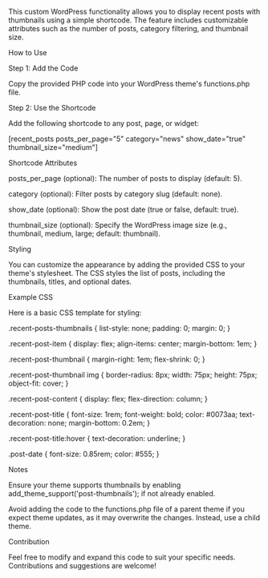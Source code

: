 This custom WordPress functionality allows you to display recent posts with thumbnails using a simple shortcode. The feature includes customizable attributes such as the number of posts, category filtering, and thumbnail size.

How to Use

Step 1: Add the Code

Copy the provided PHP code into your WordPress theme's functions.php file.

Step 2: Use the Shortcode

Add the following shortcode to any post, page, or widget:

[recent_posts posts_per_page="5" category="news" show_date="true" thumbnail_size="medium"]

Shortcode Attributes

posts_per_page (optional): The number of posts to display (default: 5).

category (optional): Filter posts by category slug (default: none).

show_date (optional): Show the post date (true or false, default: true).

thumbnail_size (optional): Specify the WordPress image size (e.g., thumbnail, medium, large; default: thumbnail).

Styling

You can customize the appearance by adding the provided CSS to your theme's stylesheet. The CSS styles the list of posts, including the thumbnails, titles, and optional dates.

Example CSS

Here is a basic CSS template for styling:

.recent-posts-thumbnails {
    list-style: none;
    padding: 0;
    margin: 0;
}

.recent-post-item {
    display: flex;
    align-items: center;
    margin-bottom: 1em;
}

.recent-post-thumbnail {
    margin-right: 1em;
    flex-shrink: 0;
}

.recent-post-thumbnail img {
    border-radius: 8px;
    width: 75px;
    height: 75px;
    object-fit: cover;
}

.recent-post-content {
    display: flex;
    flex-direction: column;
}

.recent-post-title {
    font-size: 1rem;
    font-weight: bold;
    color: #0073aa;
    text-decoration: none;
    margin-bottom: 0.2em;
}

.recent-post-title:hover {
    text-decoration: underline;
}

.post-date {
    font-size: 0.85rem;
    color: #555;
}

Notes

Ensure your theme supports thumbnails by enabling add_theme_support('post-thumbnails'); if not already enabled.

Avoid adding the code to the functions.php file of a parent theme if you expect theme updates, as it may overwrite the changes. Instead, use a child theme.

Contribution

Feel free to modify and expand this code to suit your specific needs. Contributions and suggestions are welcome!